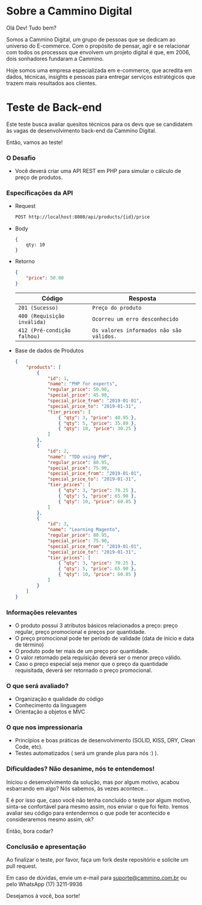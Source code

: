 # Sobre a Cammino Digital

Olá Dev! Tudo bem?

Somos a Cammino Digital, um grupo de pessoas que se dedicam ao universo do E-commerce. Com o propósito de pensar, agir e se relacionar com todos os processos que envolvem um projeto digital é que, em 2006, dois sonhadores fundaram a Cammino. 

Hoje somos uma empresa especializada em e-commerce, que acredita em dados, técnicas, insights e pessoas para entregar serviços estratégicos que trazem mais resultados aos clientes.

# Teste de Back-end

Este teste busca avaliar quesitos técnicos para os devs que se candidatem às vagas de desenvolvimento back-end da Cammino Digital.

Então, vamos ao teste!

### O Desafio

- Você deverá criar uma API REST em PHP para simular o cálculo de preço de produtos.

### Específicações da API

- Request
    ```bash
    POST http://localhost:8080/api/products/{id}/price
    ```

- Body
    ```
    {
        qty: 10
    }
    ```
    
- Retorno

    ```json
    {
        "price": 50.00
    }
    ```

    Código | Resposta
    ------------ | -------------
    `201 (Sucesso)` | `Preço do produto` 
    `400 (Requisição inválida)` | `Ocorreu um erro desconhecido`
    `412 (Pré-condição falhou)` | `Os valores informados não são válidos.`
    
- Base de dados de Produtos
    ```json
    {
        "products": [
            {
                "id": 1,
                "name": "PHP for experts",
                "regular_price": 50.90,
                "special_price": 45.90,
                "special_price_from": "2019-01-01",
                "special_price_to": "2019-01-31",
                "tier_prices": [
                    { "qty": 3, "price": 40.95 },
                    { "qty": 5, "price": 35.89 },
                    { "qty": 10, "price": 30.25 }
                ]
            },
            {
                "id": 2,
                "name": "TDD using PHP",
                "regular_price": 80.95,
                "special_price": 75.90,
                "special_price_from": "2019-01-01",
                "special_price_to": "2019-01-31",
                "tier_prices": [
                    { "qty": 3, "price": 70.25 },
                    { "qty": 5, "price": 65.90 },
                    { "qty": 10, "price": 60.85 }
                ]
            },
            {
                "id": 3,
                "name": "Learning Magento",
                "regular_price": 80.95,
                "special_price": 75.90,
                "special_price_from": "2019-01-01",
                "special_price_to": "2019-01-31",
                "tier_prices": [
                    { "qty": 3, "price": 70.25 },
                    { "qty": 5, "price": 65.90 },
                    { "qty": 10, "price": 60.85 }
                ]
            }
        ]
    }
    ``` 

### Informações relevantes
- O produto possui 3 atributos básicos relacionados a preço: preço regular, preço promocional e preços por quantidade.
- O preço promocional pode ter período de validade (data de ínicio e data de término)
- O produto pode ter mais de um preço por quantidade. 
- O valor retornado pela requisição deverá ser o menor preço válido.
- Caso o preço especial seja menor que o preço da quantidade requisitada, deverá ser retornado o preço promocional.

### O que será avaliado?
- Organização e qualidade do código
- Conhecimento da linguagem
- Orientação a objetos e MVC

### O que nos impressionaria
- Princípios e boas práticas de desenvolvimento (SOLID, KISS, DRY, Clean Code, etc).
- Testes automatizados ( será um grande plus para nós :) ).

### Dificuldades? Não desanime, nós te entendemos!

Iniciou o desenvolvimento da solução, mas por algum motivo, acabou esbarrando em algo? Nós sabemos, às vezes acontece...

E é por isso que, caso você não tenha concluído o teste por algum motivo, sinta-se confortável para mesmo assim, nos enviar o que foi feito. Iremos avaliar seu código para entendermos o que pode ter acontecido e consideraremos mesmo assim, ok?

Então, bora codar?

### Conclusão e apresentação

Ao finalizar o teste, por favor, faça um fork deste repositório e solicite um pull request.

Em caso de dúvidas, envie um e-mail para suporte@cammino.com.br ou pelo WhatsApp (17) 3211-9936

Desejamos à você, boa sorte!
